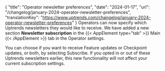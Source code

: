 {
  "title": "Operator newsletter preferences",
  "date": "2024-01-17",
  "url": "/changelog/january-2024-operator-newsletter-preferences",
  "translationKey": "https://www.uptrends.com/changelog/january-2024-operator-newsletter-preferences"
}
Operators can now specify which Uptrends newsletters they would like to receive. We have added a new section **Newsletter subscription** in the {{< AppElement type="tab" >}} Main {{< /AppElement >}} tab in the Operator settings. 

You can choose if you want to receive Feature updates or Checkpoint updates, or both, by selecting Subscribe. If you opted in or out of these Uptrends newsletters earlier, this new functionality will not affect your current subscription settings.  